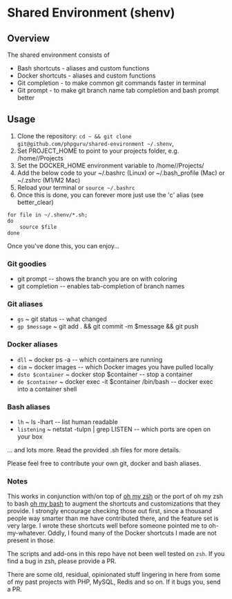 # Shared Environment (shenv)

## Overview

The shared environment consists of 

- Bash shortcuts - aliases and custom functions
- Docker shortcuts - aliases and custom functions
- Git completion - to make common git commands faster in terminal
- Git prompt - to make git branch name tab completion and bash prompt better

## Usage

1. Clone the repository:  `cd ~ && git clone git@github.com/phpguru/shared-environment ~/.shenv`, 
1. Set PROJECT_HOME to point to your projects folder, e.g. /home/<YOUR-USER>/Projects 
1. Set the DOCKER_HOME environment variable to /home/<YOUR-USER>/Projects/<YOUR-PROJECT>
1. Add the below code to your ~/.bashrc (Linux) or ~/.bash_profile (Mac) or ~/.zshrc (M1/M2 Mac)
1. Reload your terminal or `source ~/.bashrc`
1. Once this is done, you can forever more just use the 'c' alias (see better_clear)

```
for file in ~/.shenv/*.sh;
do
    source $file
done
```

Once you've done this, you can enjoy...

### Git goodies

   - git prompt -- shows the branch you are on with coloring
   - git completion -- enables tab-completion of branch names

### Git aliases

   - `gs` ~ git status -- what changed
   - `gp $message` ~ git add . && git commit -m $message && git push

### Docker aliases

   - `dll` ~ docker ps -a -- which containers are running
   - `dim` ~ docker images -- which Docker images you have pulled locally
   - `dsto $container` ~ docker stop $container -- stop a container
   - `de $container` ~ docker exec -it $container /bin/bash -- docker exec into a container shell

### Bash aliases

   - `lh` ~ ls -lhart -- list human readable
   - `listening` ~ netstat -tulpn | grep LISTEN -- which ports are open on your box

... and lots more. Read the provided .sh files for more details.

Please feel free to contribute your own git, docker and bash aliases.

### Notes

This works in conjunction with/on top of 
[oh my zsh](https://ohmyz.sh/) 
or the port of oh my zsh to bash [oh my bash](https://github.com/ohmybash/oh-my-bash)
to augment the shortcuts and customizations that they provide. I strongly encourage 
checking those out first, since a thousand people way smarter than me
have contributed there, and the feature set is very large. I wrote these shortcuts
well before someone pointed me to oh-my-whatever. Oddly, I found many of the Docker shortcuts
I made are not present in those. 

The scripts and add-ons in this repo have not been well tested on `zsh`.
If you find a bug in zsh, please provide a PR.

There are some old, residual, opinionated stuff lingering in here from some of my 
past projects with PHP, MySQL, Redis and so on. If it bugs you, send a PR.

